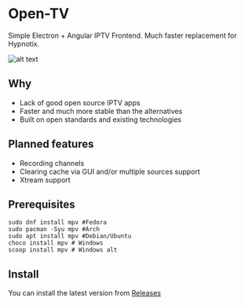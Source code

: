 # Open-TV

Simple Electron + Angular IPTV Frontend. Much faster replacement for Hypnotix.

![alt text](https://github.com/Fredolx/open-tv/blob/main/demo.png)

## Why

- Lack of good open source IPTV apps
- Faster and much more stable than the alternatives
- Built on open standards and existing technologies

## Planned features

- Recording channels
- Clearing cache via GUI and/or multiple sources support
- Xtream support

## Prerequisites
```
sudo dnf install mpv #Fedora
sudo pacman -Syu mpv #Arch
sudo apt install mpv #Debian/Ubuntu
choco install mpv # Windows
scoop install mpv # Windows alt
```

## Install
You can install the latest version from [Releases](https://github.com/Fredolx/open-tv/releases/)




